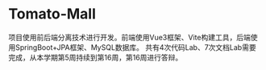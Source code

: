 # Tomato-Mall
项目使用前后端分离技术进行开发。前端使用Vue3框架、Vite构建工具，后端使用SpringBoot+JPA框架、MySQL数据库。 共有4次代码Lab、7次文档Lab需要完成，从本学期第5周持续到第16周，第16周进行答辩。
